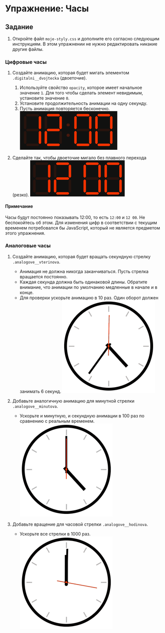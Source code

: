 # Упражнение: Часы

## Задание

1. Откройте файл `moje-styly.css` и дополните его согласно следующим инструкциям. В этом упражнении не нужно редактировать никакие другие файлы.

### Цифровые часы

1. Создайте анимацию, которая будет мигать элементом `.digitalni__dvojtecka` (двоеточие).
   1. Используйте свойство `opacity`, которое имеет начальное значение `1`. Для того чтобы сделать элемент невидимым, установите значение `0`.
   1. Установите продолжительность анимации на одну секунду.
   1. Пусть анимация повторяется бесконечно.
   ![плавное мигание](zadani/digitalni-prolinani.gif)
   
1. Сделайте так, чтобы двоеточие мигало без плавного перехода (резко).
   ![резкое мигание](zadani/digitalni-ostre.gif)

#### Примечание
Часы будут постоянно показывать 12:00, то есть `12:00` и `12 00`. Не беспокойтесь об этом. Для изменения цифр в соответствии с текущим временем потребовался бы JavaScript, который не является предметом этого упражнения.

### Аналоговые часы

1. Создайте анимацию, которая будет вращать секундную стрелку `.analogove__vterinova`.
   - Анимация не должна никогда заканчиваться. Пусть стрелка вращается постоянно.
   - Каждая секунда должна быть одинаковой длины. Обратите внимание, что анимации по умолчанию медленные в начале и в конце.
   - Для проверки ускорьте анимацию в 10 раз. Один оборот должен занимать 6 секунд.
   ![секундная стрелка](zadani/analogove-vterinova.gif)
   
1. Добавьте аналогичную анимацию для минутной стрелки `.analogove__minutova`.
   - Ускорьте и минутную, и секундную анимации в 100 раз по сравнению с реальным временем.
   ![минутная стрелка](zadani/analogove-minutova.gif)
   
1. Добавьте вращение для часовой стрелки `.analogove__hodinova`.
   - Ускорьте все стрелки в 1000 раз.
   ![часовая стрелка](zadani/analogove-hodinova.gif)